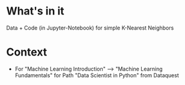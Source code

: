 # What's in it
Data + Code (in Jupyter-Notebook) for simple K-Nearest Neighbors
# Context
* For "Machine Learning Introduction" --> "Machine Learning Fundamentals" for Path "Data Scientist in Python" from Dataquest